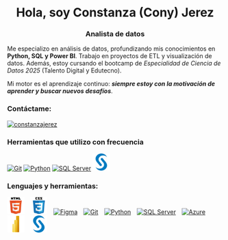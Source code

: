 <h1 align="center">Hola, soy Constanza (Cony) Jerez</h1>
<h3 align="center">Analista de datos</h3>

Me especializo en análisis de datos, profundizando mis conocimientos en **Python, SQL y Power BI**. Trabajo en proyectos de ETL y visualización de datos. Además, estoy cursando el bootcamp de *Especialidad de Ciencia de Datos 2025* (Talento Digital y Edutecno).

Mi motor es el aprendizaje continuo: ***siempre estoy con la motivación de aprender y buscar nuevos desafíos***.


<h3 align="left">Contáctame:</h3>
<p align="left">
<a href="https://linkedin.com/in/constanzajerez" target="blank">
   <img align="center" src="https://raw.githubusercontent.com/rahuldkjain/github-profile-readme-generator/master/src/images/icons/Social/linked-in-alt.svg" alt="constanzajerez" height="30" width="40" /></a> 
</p>
<h3 align="left">Herramientas que utilizo con frecuencia</h3>
<p align="left">
   <a href="https://git-scm.com/" target="blank">
    <img src="https://cdn.jsdelivr.net/gh/devicons/devicon/icons/git/git-original.svg" alt="Git" height="40" width="40" /></a>
  <a href="https://www.python.org" target="blank">
    <img src="https://cdn.jsdelivr.net/gh/devicons/devicon/icons/python/python-original.svg" alt="Python" height="40" width="40" /></a>
  <a href="https://www.microsoft.com/sql-server" target="blank">
    <img src="https://cdn.jsdelivr.net/gh/devicons/devicon/icons/microsoftsqlserver/microsoftsqlserver-plain.svg" alt="SQL Server" height="40" width="40" /></a>
   <a href="https://www.sas.com" target="blank">
    <img src="Constanza-Jerez-main/images/logo_SAS.png" alt="SAS" height="40" width="40" /></a>
  
</p>
<h3 align="left">Lenguajes y herramientas:</h3>
<p align="left">
  <!-- 1. HTML5 -->
  <a href="https://www.w3.org/html/" target="blank" rel="noreferrer">
    <img
      src="https://raw.githubusercontent.com/devicons/devicon/master/icons/html5/html5-original-wordmark.svg"
      alt="HTML5"
      width="40"
      height="40"
      style="margin-right: 10px;"
    /></a>

  <!-- 2. CSS3 -->
  <a href="https://www.w3schools.com/css/" target="blank" rel="noreferrer">
    <img
      src="https://raw.githubusercontent.com/devicons/devicon/master/icons/css3/css3-original-wordmark.svg"
      alt="CSS3"
      width="40"
      height="40"
      style="margin-right: 10px;"
    /></a>

  <!-- 3. Figma -->
  <a href="https://www.figma.com/" target="blank" rel="noreferrer">
    <img
      src="https://www.vectorlogo.zone/logos/figma/figma-icon.svg"
      alt="Figma"
      width="40"
      height="40"
      style="margin-right: 10px;"
    /></a>

  <!-- 4. Git -->
  <a href="https://git-scm.com/" target="blank" rel="noreferrer">
    <img
      src="https://cdn.jsdelivr.net/gh/devicons/devicon/icons/git/git-original.svg"
      alt="Git"
      width="40"
      height="40"
      style="margin-right: 10px;"
    /></a>

  <!-- 5. Python -->
  <a href="https://www.python.org" target="_blank" rel="noreferrer">
    <img
      src="https://cdn.jsdelivr.net/gh/devicons/devicon/icons/python/python-original.svg"
      alt="Python"
      width="40"
      height="40"
      style="margin-right: 10px;"
    /></a>

  <!-- 6. SQL Server -->
  <a href="https://www.microsoft.com/en-us/sql-server" target="_blank" rel="noreferrer">
    <img
      src="https://cdn.jsdelivr.net/gh/devicons/devicon/icons/microsoftsqlserver/microsoftsqlserver-plain.svg"
      alt="SQL Server"
      width="40"
      height="40"
      style="margin-right: 10px;"
    /></a>

  <!-- 7. Azure -->
  <a href="https://azure.microsoft.com/" target="_blank" rel="noreferrer">
    <img
      src="https://cdn.jsdelivr.net/gh/devicons/devicon/icons/azure/azure-original.svg"
      alt="Azure"
      width="40"
      height="40"
      style="margin-right: 10px;"
    /></a>

  <!-- 8. Power BI -->
  <a href="https://powerbi.microsoft.com/" target="_blank" rel="noreferrer">
    <img
      src="Constanza-Jerez-main/images/powerbi-original.jpg"
      alt="Power BI"
      width="40"
      height="40"
      style="margin-right: 10px;"
    /></a>

  <!-- 9. SAS -->
  <a href="https://www.sas.com/" target="_blank" rel="noreferrer">
    <img
      src="Constanza-Jerez-main/images/logo_SAS.png"
      alt="SAS"
      width="40"
      height="40"
      style="margin-right: 10px;"
    /></a>
</p>
